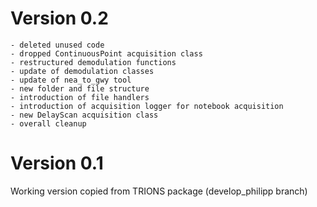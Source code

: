 # Version 0.2
    - deleted unused code
    - dropped ContinuousPoint acquisition class
    - restructured demodulation functions
    - update of demodulation classes
    - update of nea_to_gwy tool
    - new folder and file structure
    - introduction of file handlers
    - introduction of acquisition logger for notebook acquisition
    - new DelayScan acquisition class
    - overall cleanup

# Version 0.1
Working version copied from TRIONS package
(develop_philipp branch)
